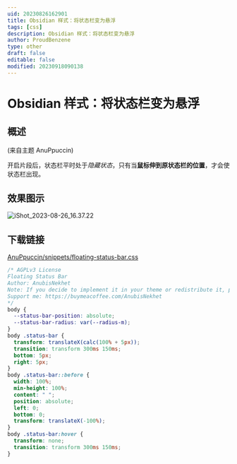 ```yaml
---
uid: 20230826162901
title: Obsidian 样式：将状态栏变为悬浮
tags: [css]
description: Obsidian 样式：将状态栏变为悬浮
author: ProudBenzene
type: other
draft: false
editable: false
modified: 20230918090138
---
```


# Obsidian 样式：将状态栏变为悬浮

## 概述

(来自主题 AnuPpuccin)

开启片段后，状态栏平时处于*隐藏状态*，只有当**鼠标伸到原状态栏的位置**，才会使状态栏出现。

## 效果图示

![iShot_2023-08-26_16.37.22](https://cdn.pkmer.cn/images/202309010031806.gif)

## 下载链接

[AnuPpuccin/snippets/floating-status-bar.css](https://github.com/AnubisNekhet/AnuPpuccin/blob/main/snippets/floating-status-bar.css)

```css
/* AGPLv3 License
Floating Status Bar
Author: AnubisNekhet
Note: If you decide to implement it in your theme or redistribute it, please keep this comment (Especially for *certain* individuals who may try to rebrand it as their own :))
Support me: https://buymeacoffee.com/AnubisNekhet
*/
body {
  --status-bar-position: absolute;
  --status-bar-radius: var(--radius-m);
}
body .status-bar {
  transform: translateX(calc(100% + 5px));
  transition: transform 300ms 150ms;
  bottom: 5px;
  right: 5px;
}
body .status-bar::before {
  width: 100%;
  min-height: 100%;
  content: " ";
  position: absolute;
  left: 0;
  bottom: 0;
  transform: translateX(-100%);
}
body .status-bar:hover {
  transform: none;
  transition: transform 300ms 150ms;
}
```